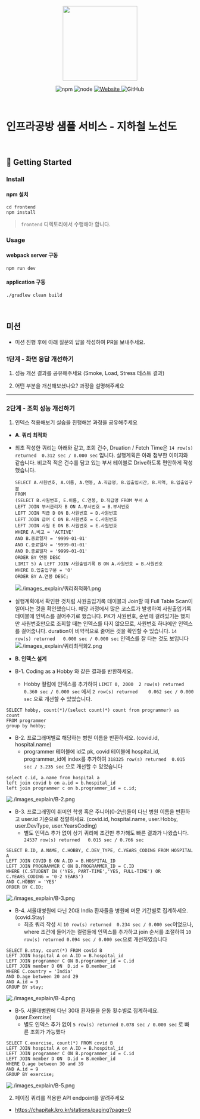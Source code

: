 <p align="center">
    <img width="200px;" src="https://raw.githubusercontent.com/woowacourse/atdd-subway-admin-frontend/master/images/main_logo.png"/>
</p>
<p align="center">
  <img alt="npm" src="https://img.shields.io/badge/npm-%3E%3D%205.5.0-blue">
  <img alt="node" src="https://img.shields.io/badge/node-%3E%3D%209.3.0-blue">
  <a href="https://edu.nextstep.camp/c/R89PYi5H" alt="nextstep atdd">
    <img alt="Website" src="https://img.shields.io/website?url=https%3A%2F%2Fedu.nextstep.camp%2Fc%2FR89PYi5H">
  </a>
  <img alt="GitHub" src="https://img.shields.io/github/license/next-step/atdd-subway-service">
</p>

<br>

# 인프라공방 샘플 서비스 - 지하철 노선도

<br>

## 🚀 Getting Started

### Install
#### npm 설치
```
cd frontend
npm install
```
> `frontend` 디렉토리에서 수행해야 합니다.

### Usage
#### webpack server 구동
```
npm run dev
```
#### application 구동
```
./gradlew clean build
```
<br>

## 미션

* 미션 진행 후에 아래 질문의 답을 작성하여 PR을 보내주세요.

### 1단계 - 화면 응답 개선하기
1. 성능 개선 결과를 공유해주세요 (Smoke, Load, Stress 테스트 결과)

2. 어떤 부분을 개선해보셨나요? 과정을 설명해주세요

---

### 2단계 - 조회 성능 개선하기
1. 인덱스 적용해보기 실습을 진행해본 과정을 공유해주세요
- **A. 쿼리 최적화**
- 최초 작성한 쿼리는 아래와 같고, 조회 건수, Druation / Fetch Time은 `14 row(s) returned	0.312 sec / 0.000 sec` 입니다. 실행계획은 아래 첨부한 이미지와 같습니다. 비교적 적은 건수를 담고 있는 부서 테이블로 Drive하도록 편안하게 작성했습니다.

    ```
    SELECT A.사원번호, A.이름, A.연봉, A.직급명, B.입출입시간, B.지역, B.입출입구분
    FROM
    (SELECT B.사원번호, E.이름, C.연봉, D.직급명 FROM 부서 A
    LEFT JOIN 부서관리자 B ON A.부서번호 = B.부서번호
    LEFT JOIN 직급 D ON B.사원번호 = D.사원번호
    LEFT JOIN 급여 C ON B.사원번호 = C.사원번호
    LEFT JOIN 사원 E ON B.사원번호 = E.사원번호
    WHERE A.비고 = 'ACTIVE'
    AND B.종료일자 = '9999-01-01'
    AND C.종료일자 = '9999-01-01'
    AND D.종료일자 = '9999-01-01'
    ORDER BY 연봉 DESC
    LIMIT 5) A LEFT JOIN 사원출입기록 B ON A.사원번호 = B.사원번호
    WHERE B.입출입구분 = 'O'
    ORDER BY A.연봉 DESC;
    ```
  ![./images_explain/쿼리최적화1.png](./images_explain/쿼리최적화1.png)
- 실행계획에서 확인한 것처럼 사원출입기록 테이블과 Join할 때 Full Table Scan이 일어나는 것을 확인했습니다. 해당 과정에서 많은 코스트가 발생하여 사원출입기록 테이블에 인덱스를 걸어주기로 했습니다. PK가 사원번호, 순번에 걸려있기는 했지만 사원번호만으로 조회할 때는 인덱스를 타지 않으므로, 사원번호 하나에만 인덱스를 걸어줍니다. duration이 비약적으로 줄어든 것을 확인할 수 있습니다. `14 row(s) returned	0.000 sec / 0.000 sec` 인덱스를 잘 타는 것도 보입니다
  ![./images_explain/쿼리최적화2.png](./images_explain/쿼리최적화2.png)

- **B. 인덱스 설계**

- B-1. Coding as a Hobby 와 같은 결과를 반환하세요.
  - Hobby 컬럼에 인덱스를 추가하여 `LIMIT 0, 2000	2 row(s) returned	0.360 sec / 0.000 sec` 에서 `2 row(s) returned	0.062 sec / 0.000 sec` 으로 개선할 수 있었습니다.
```
SELECT hobby, count(*)/(select count(*) count from programmer) as count
FROM programmer 
group by hobby;
```
- B-2. 프로그래머별로 해당하는 병원 이름을 반환하세요. (covid.id, hospital.name)
  - programmer 테이블에 id로 pk, covid 테이블에 hospital_id, programmer_id에 index를 추가하여 `318325 row(s) returned	0.015 sec / 3.235 sec` 으로 개선할 수 있었습니다
```
select c.id, a.name from hospital a 
left join covid b on a.id = b.hospital_id
left join programmer c on b.programmer_id = c.id;
```
  ![./images_explain/B-2.png](./images_explain/B-2.png)
- B-3. 프로그래밍이 취미인 학생 혹은 주니어(0-2년)들이 다닌 병원 이름을 반환하고 user.id 기준으로 정렬하세요. (covid.id, hospital.name, user.Hobby, user.DevType, user.YearsCoding)
  - 별도 인덱스 추가 없이 상기 쿼리에 조건만 추가해도 빠른 결과가 나왔습니다. `24537 row(s) returned	0.015 sec / 0.766 sec`
```
SELECT B.ID, A.NAME, C.HOBBY, C.DEV_TYPE, C.YEARS_CODING FROM HOSPITAL A 
LEFT JOIN COVID B ON A.ID = B.HOSPITAL_ID
LEFT JOIN PROGRAMMER C ON B.PROGRAMMER_ID = C.ID
WHERE (C.STUDENT IN ('YES, PART-TIME','YES, FULL-TIME') OR C.YEARS_CODING = '0-2 YEARS')
AND C.HOBBY = 'YES'
ORDER BY C.ID;
```
  ![./images_explain/B-3.png](./images_explain/B-3.png)
- B-4. 서울대병원에 다닌 20대 India 환자들을 병원에 머문 기간별로 집계하세요. (covid.Stay)
  - 최초 쿼리 작성 시 `10 row(s) returned	0.234 sec / 0.000 sec`이었으나, where 조건에 들어가는 컬럼들에 인덱스를 추가하고 join 순서를 조절하여 `10 row(s) returned	0.094 sec / 0.000 sec`으로 개선하였습니다
```
SELECT B.stay, count(*) FROM covid B
LEFT JOIN hospital A on A.ID = B.hospital_id
LEFT JOIN programmer C ON B.programmer_id = C.id
LEFT JOIN member D ON  D.id = B.member_id
WHERE C.country = 'India'
AND D.age between 20 and 29
AND A.id = 9
GROUP BY stay;
```
  ![./images_explain/B-4.png](./images_explain/B-4.png)
- B-5. 서울대병원에 다닌 30대 환자들을 운동 횟수별로 집계하세요. (user.Exercise)
  - 별도 인덱스 추가 없이 `5 row(s) returned	0.078 sec / 0.000 sec` 로 빠른 조회가 가능했다 
```
SELECT C.exercise, count(*) FROM covid B
LEFT JOIN hospital A on A.ID = B.hospital_id
LEFT JOIN programmer C ON B.programmer_id = C.id
LEFT JOIN member D ON  D.id = B.member_id
WHERE D.age between 30 and 39
AND A.id = 9
GROUP BY exercise;
```
  ![./images_explain/B-5.png](./images_explain/B-5.png)

2. 페이징 쿼리를 적용한 API endpoint를 알려주세요
- https://chapitak.kro.kr/stations/paging?page=0
